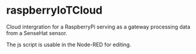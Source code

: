 # raspberryIoTCloud
Cloud intergration for a RaspberryPi serving as a gateway processing data from a SenseHat sensor.

The js script is usable in the Node-RED for editing.
